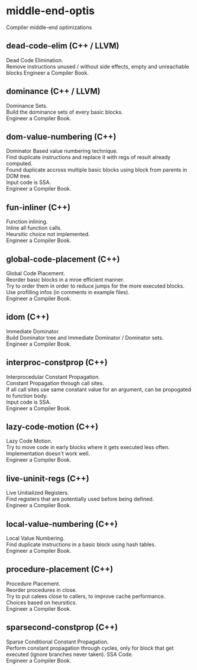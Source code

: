 # middle-end-optis

Compiler middle-end optimizations

## dead-code-elim (C++ / LLVM)

Dead Code Elimination.  
Remove instructions unused / without side effects, empty and unreachable blocks
Engineer a Compiler Book.

## dominance (C++ / LLVM)

Dominance Sets.  
Build the dominance sets of every basic blocks.  
Engineer a Compiler Book.

## dom-value-numbering (C++)

Dominator Based value numbering technique.  
Find duplicate instructions and replace it with regs of result already computed.  
Found duplicate accross multiple basic blocks using block from parents in DOM tree.  
Input code is SSA.  
Engineer a Compiler Book.

## fun-inliner (C++)

Function inlining.  
Inline all function calls.  
Heursitic choice not implemented.  
Engineer a Compiler Book.

## global-code-placement (C++)

Global Code Placement.  
Reorder basic blocks in a mroe efficient manner.  
Try to order them in order to reduce jumps for the more executed blocks.  
Use profilling infos (in comments in example files).  
Engineer a Compiler Book.

## idom (C++)

Immediate Dominator.  
Build Dominator tree and Immediate Dominator / Dominator sets.  
Engineer a Compiler Book.

## interproc-constprop (C++)

Interprocedular Constant Propagation.  
Constant Propagation through call sites.  
If all call sites use same constant value for an argument, can be propogated to function body.  
Input code is SSA.  
Engineer a Compiler Book.

## lazy-code-motion (C++)

Lazy Code Motion.  
Try to move code in early blocks where it gets executed less often.  
Implementation doesn't work well.  
Engineer a Compiler Book.

## live-uninit-regs (C++)

Live Unitialized Registers.  
Find registers that are potentially used before being defined.  
Engineer a Compiler Book.

## local-value-numbering (C++)

Local Value Numbering.  
Find duplicate instructions in a basic block using hash tables.  
Engineer a Compiler Book.

## procedure-placement (C++)

Procedure Placement.  
Reorder procedures in close.  
Try to put calees close to callers, to improve cache performance.  
Choices based on heursitics.  
Engineer a Compiler Book.

## sparsecond-constprop (C++)

Sparse Conditional Constant Propagation.  
Perform constant propagation through cycles, only for block that get executed
(ignore branches never taken).
SSA Code.  
Engineer a Compiler Book.  
